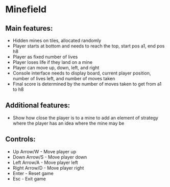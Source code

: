 # Minefield

## Main features:
* Hidden mines on tiles, allocated randomly
*	Player starts at bottom and needs to reach the top, start pos a1, end pos h8
*	Player as fixed number of lives
*	Player loses life if they land on a mine
*	Player can move up, down, left, and right
*	Console interface needs to display board, current player position, number of lives left, and number of moves taken
*	Final score is determined by the number of moves taken to get from a1 to h8

## Additional features:
*	Show how close the player is to a mine to add an element of strategy where the player has an idea where the mine may be

## Controls:
* Up Arrow/W - Move player up
* Down Arrow/S - Move player down
* Left Arrow/A - Move player left
* Right Arrow/D - Move player right
* Enter - Reset game
* Esc - Exit game
